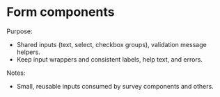 # Form components

Purpose:
- Shared inputs (text, select, checkbox groups), validation message helpers.
- Keep input wrappers and consistent labels, help text, and errors.

Notes:
- Small, reusable inputs consumed by survey components and others.
